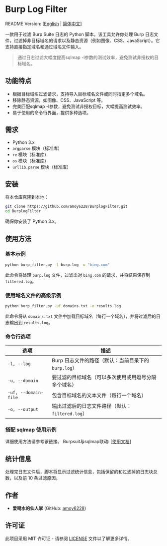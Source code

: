 # Burp Log Filter
README Version: \[[English](README.md) | [简体中文](README_CN.md)\]

一款用于过滤 Burp Suite 日志的 Python 脚本。该工具允许你处理 Burp 日志文件，过滤掉非目标域名的请求以及静态资源（例如图像、CSS、JavaScript）。它支持直接指定域名和通过域名文件输入。

> 通过日志过滤大幅度提高sqlmap -l参数的测试效率，避免测试非授权的目标域名。

## 功能特点

- 根据目标域名过滤请求，支持导入目标域名文件或同时指定多个域名。
- 移除静态资源，如图像、CSS、JavaScript 等。
- 完美匹配sqlmap -l参数，避免测试非授权目标，大幅提高测试效率。
- 易于使用的命令行界面，提供多种选项。

## 需求

- Python 3.x
- `argparse` 模块（标准库）
- `re` 模块（标准库）
- `os` 模块（标准库）
- `urllib.parse` 模块（标准库）

## 安装

将本仓库克隆到本地：

```bash
git clone https://github.com/amoy6228/BurplogFilter.git
cd BurplogFilter
```

确保你安装了 Python 3.x。

## 使用方法

### 基本示例

```bash
python burp_filter.py -l burp.log -u "bing.com"
```

此命令将处理 `burp.log` 文件，过滤出对 `bing.com` 的请求，并将结果保存到 `filtered.log`。

### 使用域名文件的高级示例

```bash
python burp_filter.py -uf domains.txt -o results.log
```

此命令将从 `domains.txt` 文件中加载目标域名（每行一个域名），并将过滤后的日志输出到 `results.log`。

### 命令行选项

| 选项                 | 描述                                                 |
| -------------------- | ---------------------------------------------------- |
| `-l, --log`          | Burp 日志文件的路径（默认：当前目录下的 `burp.log`） |
| `-u, --domain`       | 要过滤的目标域名（可以多次使用或用逗号分隔多个域名） |
| `-uf, --domain-file` | 包含目标域名的文本文件（每行一个域名）               |
| `-o, --output`       | 输出过滤后的日志文件路径（默认：`filtered.log`）     |

### 搭配 sqlmap 使用示例

详细使用方法请参考该链接。
Burpsuit与sqlmap联动: \[[使用文档](example/Burp_with_sqlmap.md)\]


## 统计信息

处理完日志文件后，脚本将显示过滤统计信息，包括保留的和过滤掉的日志块总数，以及前 10 条过滤原因。

## 作者

- **爱喝水的仙人掌** (GitHub: [amoy6228](https://github.com/amoy6228))

## 许可证

此项目采用 MIT 许可证 - 请参阅 [LICENSE](https://github.com/amoy6228/BurplogFilter/blob/main/LICENSE) 文件以了解更多详情。
